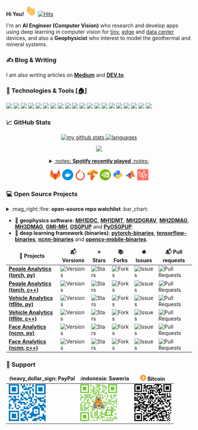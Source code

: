 **Hi You!** <img src="https://raw.githubusercontent.com/mheriyanto/mheriyanto/master/icons/wave.gif" width="30px"> [![Hits](https://hits.seeyoufarm.com/api/count/incr/badge.svg?url=https%3A%2F%2Fgithub.com%2Fmheriyanto%2Fhit-counter&count_bg=%2379C83D&title_bg=%23555555&icon=&icon_color=%23E7E7E7&title=visitors&edge_flat=false)](https://hits.seeyoufarm.com)

I'm an **AI Engineer (Computer Vision)** who research and develop apps using deep learning in computer vision for [tiny](https://mlcommons.org/en/inference-tiny-07/), [edge](https://mlcommons.org/en/inference-edge-21/) and [data center](https://mlcommons.org/en/inference-datacenter-21/) devices, and also a **Geophysicist** who interest to model the geothermal and mineral systems.


### &#x270d; Blog & Writing

I am also writing articles on [**Medium**][3.1] and [**DEV.to**][3.2].


### 🔧 Technologies & Tools [[:house:](https://mheriyanto.dev/skills)]
![](https://img.shields.io/badge/OS-Ubuntu-informational?style=flat&logo=ubuntu&logoColor=DD4814&color=23e7e7e7)
![](https://img.shields.io/badge/OS-Raspbian-informational?style=flat&logo=linux&logoColor=c51a4a&color=23e7e7e7)
![](https://img.shields.io/badge/Editor-VSCode-informational?style=flat&logo=git&logoColor=0078d7&color=23e7e7e7)
![](https://img.shields.io/badge/Editor-PyCharm-informational?style=flat&logo=pycharm&logoColor=E0FFFF&color=23e7e7e7)
![](https://img.shields.io/badge/CVS-Git-informational?style=flat&logo=git&logoColor=f34f29&color=23e7e7e7)
![](https://img.shields.io/badge/CVS-GitHub-informational?style=flat&logo=github&logoColor=FFFFFF&color=23e7e7e7)
![](https://img.shields.io/badge/CVS-GitLab-informational?style=flat&logo=gitlab&logoColor=FFFFFF&color=23e7e7e7)
![](https://img.shields.io/badge/Code-Python-informational?style=flat&logo=python&logoColor=FFD43B&color=23e7e7e7)
![](https://img.shields.io/badge/Code-C++-informational?style=flat&logo=c&logoColor=6495ED&color=23e7e7e7)
![](https://img.shields.io/badge/Code-Bash-informational?style=flat&logo=c&logoColor=6495ED&color=23e7e7e7)
![](https://img.shields.io/badge/Code-CMake-informational?style=flat&logo=cmake&logoColor=000080&color=23e7e7e7)
![](https://img.shields.io/badge/Code-Matlab-informational?style=flat&logo=mathworks&logoColor=FF0000&color=23e7e7e7)
![](https://img.shields.io/badge/Code-Octave-informational?style=flat&logo=octave&logoColor=1E90FF&color=23e7e7e7)
![](https://img.shields.io/badge/MLFramework-PyTorch-informational?style=flat&logo=pytorch&logoColor=EE4C2C&color=23e7e7e7)
![](https://img.shields.io/badge/MLFramework-TensorFlow-informational?style=flat&logo=tensorflow&logoColor=FF6F00&color=23e7e7e7)
![](https://img.shields.io/badge/MLFramework-OpenCV-informational?style=flat&logo=tensorflow&logoColor=orange&color=23e7e7e7)
![](https://img.shields.io/badge/Database-SQLite-informational?style=flat&logo=sqlite&logoColor=blue&color=23e7e7e7)
![](https://img.shields.io/badge/Database-PostgreSQL-informational?style=flat&logo=sqlite&logoColor=blue&color=23e7e7e7)
![](https://img.shields.io/badge/Tools-Docker-informational?style=flat&logo=docker&logoColor=0db7ed&color=23e7e7e7)
![](https://img.shields.io/badge/Cloud-Heroku-informational?style=flat&logo=heroku&logoColor=6762a6&color=23e7e7e7)


### &#x1f4c8; GitHub Stats

<a align="center" href="https://mheriyanto.github.io">
    <p align="center">
    <img src="https://github-readme-stats.vercel.app/api?username=mheriyanto&count_private=true&show_icons=true&theme=gotham" alt="my github stats" width="420"/>&nbsp;<img src="https://github-readme-stats.vercel.app/api/top-langs/?username=mheriyanto&layout=compact&theme=gotham" alt="languages" height="165">
    </p>
</a>

<p align="center">
    <img src="https://github-profile-trophy.vercel.app/?username=mheriyanto&column=8&margin-w=0&theme=matrix&no-bg=true&no-frame=true"> 
</p>

<a align="center" href="https://mheriyanto.github.io">
<details>
<summary> :notes: <strong>Spotify recently played</strong> :notes: </summary>
    <p align="center">
     <img src="https://spotify-recently-played-readme.vercel.app/api?user=mheriyanto&count=3&width=300" alt="spotify-recently-played-readme" width="230"/>&nbsp;<img src="https://spotify-github-profile.vercel.app/api/view?uid=mheriyanto&cover_image=true&theme=default" alt="spotify-github-profile" height="165">
   </p>
</details>
</a>

<p align="center">
  <code><a href="https://gitlab.com/mheriyanto" target="_blank"><img title="GitLab" height="30" width="30" src="https://github.com/mheriyanto/mheriyanto/blob/master/icons/gitlab.png?raw=true"></a></code>
  <code><a href="https://hub.docker.com/u/mheriyanto" target="_blank"><img title="Docker" height="30" width="30" src="https://github.com/mheriyanto/mheriyanto/blob/master/icons/docker.png?raw=true"></a></code>
  <code><a href="https://discuss.pytorch.org/u/mheriyanto/summary" target="_blank"><img title="PyTorch" height="30" width="30" src="https://github.com/mheriyanto/mheriyanto/blob/master/icons/pytorch.png?raw=true"></a></code>
  <code><a href="https://stackoverflow.com/questions/tagged/tensorflow" target="_blank"><img title="TensorFlow" height="30" width="30" src="https://github.com/mheriyanto/mheriyanto/blob/master/icons/tensorflow.png?raw=true"></a></code>
  <code><a href="https://forums.developer.nvidia.com/u/mheriyanto/summary" target="_blank"><img title="Nvidia" height="30" width="30" src="https://github.com/mheriyanto/mheriyanto/blob/master/icons/nvidia.png?raw=true"></a></code>
  <code><a href="https://pypi.org/user/mheriyanto/" target="_blank"><img title="Python" height="30" width="30" src="https://github.com/mheriyanto/mheriyanto/blob/master/icons/python.png?raw=true"></a></code>
  <code><a href="ttps://www.mathworks.com/matlabcentral/profile/authors/8156443" target="_blank"><img title="MATLAB" height="30" width="30" src="https://github.com/mheriyanto/mheriyanto/blob/master/icons/matlab.png?raw=true"></a></code>  
  <code><a href="https://stackoverflow.com/questions/tagged/google-coral?tab=Active" target="_blank"><img title="Coral" height="30" width="30" src="https://github.com/mheriyanto/mheriyanto/blob/master/icons/coral.png?raw=true"></a></code>
</p>

### :computer: Open Source Projects

<details>
<summary>:mag_right::fire: <strong>open-source repo watchlist</strong> :bar_chart:</summary>

+ :pencil::bar_chart: **useful ai repositories**: [**awesome-object-detection**](https://github.com/hoya012/deep_learning_object_detection), [awesome-multiple-object-tracking](https://github.com/luanshiyinyang/awesome-multiple-object-tracking), [**deep-learning-in-production**](https://github.com/ahkarami/Deep-Learning-in-Production), [awesome-embedded-deep-learning](https://github.com/csarron/awesome-emdl), [**awesome-tensorflow-lite**](https://github.com/margaretmz/awesome-tensorflow-lite), [awesome-tensorflow-js](https://github.com/aaronhma/awesome-tensorflow-js), [**awesome-data-labeling-tools**](https://github.com/heartexlabs/awesome-data-labeling), [awesome-lidar-3d-detectors](https://github.com/Hub-Tian/Awesome-3D-Detectors), etc.
+ :pencil::bar_chart: **useful tool repositories**: [**awesome-mlops**](https://github.com/kelvins/awesome-mlops), [ml-system-design-pattern](https://github.com/mercari/ml-system-design-pattern), [**awesome-ml-python**](https://github.com/ml-tooling/best-of-ml-python), [awesome-python-tools](https://github.com/ml-tooling/best-of-python), [**awesome-ml-cpp**](https://github.com/bennylp/awesome-cpp-ml), [awesome-cpp](https://github.com/fffaraz/awesome-cpp), [**awesome-ml-c**](https://github.com/oz123/awesome-c#ai), [awesome-c](https://github.com/oz123/awesome-c), etc.
+ :clipboard::hamburger: **model zoo**: [**pytorch-image-models**](https://github.com/rwightman/pytorch-image-models), [tensorflow-lite-image-models](https://www.tensorflow.org/lite/examples), [**tensorflow-image-models**](https://github.com/tensorflow/models), [tensorflow-tensorrt-image-models](https://github.com/NVIDIA-AI-IOT/tf_trt_models), [**onnx-image-models**](https://github.com/onnx/models), [nvidia-models](https://github.com/NVIDIA/DeepLearningExamples), [**ncnn-image-models**](https://github.com/nilseuropa/ncnn_models), [neuralet-models](https://neuralet.com/models/), etc.
+ :pencil::bar_chart: **useful geophysical repositories**: [**awesome-open-geoscience**](https://github.com/softwareunderground/awesome-open-geoscience), [awesome-earth-artificial-intelligence](https://github.com/ESIPFed/Awesome-Earth-Artificial-Intelligence), [**awesome-metaheuristic-algorithms**](https://github.com/modeling-inversion-lab/awesome-metaheuristic-algorithms), etc.
+ :newspaper::fire: **newsletter**: [awesome-production-ml](https://github.com/EthicalML/awesome-production-machine-learning), [**awesome-monocular-3d-detectors**](https://github.com/BigTeacher-777/Awesome-Monocular-3D-detection), [tinyml-papers-and-projects](https://github.com/gigwegbe/tinyml-papers-and-projects), [**efficient-dnn-updates**](https://github.com/MingSun-Tse/EfficientDNNs), [awesome-web-python](https://github.com/ml-tooling/best-of-web-python), [**python-dev-tools**](https://github.com/ml-tooling/best-of-python-dev), etc.
	
</details>

+ :wrench: **geophysics software**: [**MH1DDC**][4.1], [**MH1DMT**][4.2], [**MH2DGRAV**][4.3], [**MH2DMAG**][4.4], [**MH3DMAG**][4.5], [**GMI-MH**][4.6], [**OSGPUP**][4.7] and [**PyOSGPUP**][4.8].
+ :wrench: **deep learning framework (binaries)**: [**pytorch-binaries**][5.1], [**tensorflow-binaries**][5.2], [**ncnn-binaries**][5.3] and [**opencv-mobile-binaries**][5.4].

<div align="center">
<table>
  <thead align="center">
    <tr border: none;>
      <td><b>🎁 Projects</b></td>
      <td><b>📬 Versions</b></td>
      <td><b>⭐ Stars</b></td>
      <td><b>📚 Forks</b></td>
      <td><b>🛎 Issues</b></td>
      <td><b>📬 Pull requests</b></td>
    </tr>
  </thead>
  <tbody>
    <tr>
      <td><a href="https://github.com/mheriyanto/play-with-torch"><b>People Analytics (torch, py)</b></a></td>
      <td><img alt="Versions" src="https://img.shields.io/github/v/tag/mheriyanto/play-with-torch?color=orange&label=version"/></td>
      <td><img alt="Stars" src="https://img.shields.io/github/stars/mheriyanto/play-with-torch?style=flat&labelColor=343b41"/></td>
      <td><img alt="Forks" src="https://img.shields.io/github/forks/mheriyanto/play-with-torch?style=flat&labelColor=343b41"/></td>
      <td><img alt="Issues" src="https://img.shields.io/github/issues/mheriyanto/play-with-torch?style=flate&labelColor=343b41"/></td>
      <td><img alt="Pull Requests" src="https://img.shields.io/github/issues-pr/mheriyanto/play-with-torch?style=flat&labelColor=343b41"/></td>
    </tr>
    <tr>
      <td><a href="https://gitlab.com/mheriyanto/play-with-torch-dev"><b>People Analytics (torch, c++)</b></a></td>
      <td><img alt="Versions" src="https://badgen.net/gitlab/release/mheriyanto/play-with-torch-dev"/></td>
      <td><img alt="Stars" src="https://badgen.net/gitlab/stars/mheriyanto/play-with-torch-dev"/></td>
      <td><img alt="Forks" src="https://badgen.net/gitlab/forks/mheriyanto/play-with-torch-dev"/></td>
      <td><img alt="Issues" src="https://badgen.net/gitlab/open-issues/mheriyanto/play-with-torch-dev"/></td>
      <td><img alt="Pull Requests" src="https://badgen.net/gitlab/open-mrs/mheriyanto/play-with-torch-dev"/></td>
    </tr>
    <tr>
      <td><a href="https://github.com/mheriyanto/play-with-tflite"><b>Vehicle Analytics (tflite, py)</b></a></td>
      <td><img alt="Versions" src="https://img.shields.io/github/v/tag/mheriyanto/play-with-tflite?color=orange&label=version"/></td>
      <td><img alt="Stars" src="https://img.shields.io/github/stars/mheriyanto/play-with-tflite?style=flat&labelColor=343b41"/></td>
      <td><img alt="Forks" src="https://img.shields.io/github/forks/mheriyanto/play-with-tflite?style=flat&labelColor=343b41"/></td>
      <td><img alt="Issues" src="https://img.shields.io/github/issues/mheriyanto/play-with-tflite?style=flat&labelColor=343b41"/></td>
      <td><img alt="Pull Requests" src="https://img.shields.io/github/issues-pr/mheriyanto/play-with-tflite?style=flat&labelColor=343b41"/></td>
    </tr>
    <tr>
      <td><a href="https://gitlab.com/mheriyanto/play-with-tflite-dev"><b>Vehicle Analytics (tflite, c++)</b></a></td>
      <td><img alt="Versions" src="https://badgen.net/gitlab/release/mheriyanto/play-with-tflite-dev"/></td>
      <td><img alt="Stars" src="https://badgen.net/gitlab/stars/mheriyanto/play-with-tflite-dev"/></td>
      <td><img alt="Forks" src="https://badgen.net/gitlab/forks/mheriyanto/play-with-tflite-dev"/></td>
      <td><img alt="Issues" src="https://badgen.net/gitlab/open-issues/mheriyanto/play-with-tflite-dev"/></td>
      <td><img alt="Pull Requests" src="https://badgen.net/gitlab/open-mrs/mheriyanto/play-with-tflite-dev"/></td>
    </tr>
	<tr>
      <td><a href="https://github.com/mheriyanto/play-with-ncnn"><b>Face Analytics (ncnn, py)</b></a></td>
      <td><img alt="Versions" src="https://img.shields.io/github/v/tag/mheriyanto/play-with-ncnn?color=orange&label=version"/></td>
      <td><img alt="Stars" src="https://img.shields.io/github/stars/mheriyanto/play-with-ncnn?style=flat&labelColor=343b41"/></td>
      <td><img alt="Forks" src="https://img.shields.io/github/forks/mheriyanto/play-with-ncnn?style=flat&labelColor=343b41"/></td>
      <td><img alt="Issues" src="https://img.shields.io/github/issues/mheriyanto/play-with-ncnn?style=flat&labelColor=343b41"/></td>
      <td><img alt="Pull Requests" src="https://img.shields.io/github/issues-pr/mheriyanto/play-with-ncnn?style=flat&labelColor=343b41"/></td>
    </tr>
    <tr>
      <td><a href="https://gitlab.com/mheriyanto/play-with-ncnn-dev"><b>Face Analytics (ncnn, c++)</b></a></td>
      <td><img alt="Versions" src="https://badgen.net/gitlab/release/mheriyanto/play-with-ncnn-dev"/></td>
      <td><img alt="Stars" src="https://badgen.net/gitlab/stars/mheriyanto/play-with-ncnn-dev"/></td>
      <td><img alt="Forks" src="https://badgen.net/gitlab/forks/mheriyanto/play-with-ncnn-dev"/></td>
      <td><img alt="Issues" src="https://badgen.net/gitlab/open-issues/mheriyanto/play-with-ncnn-dev"/></td>
      <td><img alt="Pull Requests" src="https://badgen.net/gitlab/open-mrs/mheriyanto/play-with-ncnn-dev"/></td>
    </tr>
  </tbody>
</table>
</div>

### :seedling: Support

<div align="center">
<table>
  <thead align="center">
    <tr border: none;>
      <td><b>:heavy_dollar_sign: PayPal</b></td>
      <td><b>:indonesia: Saweria</b></td>
      <td><b><img href="bitcoin:bc1qyp03apvwy74zy68p5ze84lzqz6m08c3g7apg2k" src="https://github.com/mheriyanto/mheriyanto/blob/master/icons/bitcoin-icon.png?raw=true"/> Bitcoin</b></td>
    </tr>
  </thead>
<tbody>
  <tr>
      <td><img alt="PayPal" href="https://www.paypal.me/emheriyanto" src="https://github.com/mheriyanto/mheriyanto/blob/master/icons/paypal.png?raw=true" height="100" width="100" /></td>
      <td><img alt="Saweria" href="https://saweria.co/mheriyanto" src="https://github.com/mheriyanto/mheriyanto/blob/master/icons/saweria.png?raw=true" height="100" width="100"/></td>
       <td><img alt="Bitcoin" href="https://saweria.co/mheriyanto" src="https://github.com/mheriyanto/mheriyanto/blob/master/icons/bitcoin.png?raw=true" height="100" width="100"/></td>
  </tr>
</tbody>
</table>
</div>

[3.1]: https://medium.com/@mheriyanto
[3.2]: https://dev.to/mheriyanto

[4.1]: https://github.com/mheriyanto/MH1DDC
[4.2]: https://github.com/mheriyanto/MH1DMT
[4.3]: https://github.com/mheriyanto/MH2DGRAV
[4.4]: https://github.com/modeling-inversion-lab/2D-Magnetic-Inversion
[4.5]: https://mheriyanto.wordpress.com/mh3dmag/
[4.6]: https://gmi-mh.herokuapp.com
[4.7]: https://github.com/Metkom/OSGPUP
[4.8]: https://github.com/Metkom/PyOSGPUP

[5.1]: https://github.com/mheriyanto/pytorch-binaries
[5.2]: https://github.com/mheriyanto/tensorflow-binaries
[5.3]: https://github.com/Tencent/ncnn/releases
[5.4]: https://github.com/mheriyanto/opencv-mobile
